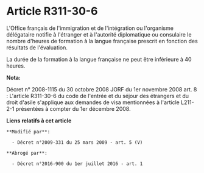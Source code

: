 # Article R311-30-6

L'Office français de l'immigration et de l'intégration ou l'organisme délégataire notifie à l'étranger et à l'autorité
diplomatique ou consulaire le nombre d'heures de formation à la langue française prescrit en fonction des résultats de
l'évaluation. 

La durée de la formation à la langue française ne peut être inférieure à 40 heures.

**Nota:**

Décret n° 2008-1115 du 30 octobre 2008 JORF du 1er novembre 2008 art. 8 : L'article R311-30-6 du code de l'entrée et du
séjour des étrangers et du droit d'asile s'applique aux demandes de visa mentionnées à l'article L211-2-1 présentées à
compter du 1er décembre 2008.

**Liens relatifs à cet article**

	**Modifié par**:

	  - Décret n°2009-331 du 25 mars 2009 - art. 5 (V)

	**Abrogé par**:

	  - Décret n°2016-900 du 1er juillet 2016 - art. 1
